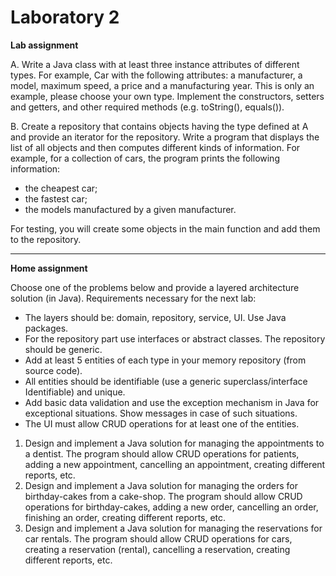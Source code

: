 # Laboratory 2

**Lab assignment**

A.	Write a Java class with at least three instance attributes of different types. For example, Car with the following attributes: a manufacturer, a model, maximum speed, a price and a manufacturing year. This is only an example, please choose your own type. Implement the constructors, setters and getters, and other required methods (e.g. toString(), equals()).

B.	Create a repository that contains objects having the type defined at A and provide an iterator for the repository. Write a program that displays the list of all objects and then computes different kinds of information. For example, for a collection of cars, the program prints the following information:
-	the cheapest car;
-	the fastest car;
-	the models manufactured by a given manufacturer.

For testing, you will create some objects in the main function and add them to the repository.


---

**Home assignment**

Choose one of the problems below and provide a layered architecture solution (in Java). Requirements necessary for the next lab:
-	The layers should be: domain, repository, service, UI. Use Java packages.
-	For the repository part use interfaces or abstract classes. The repository should be generic.
-	Add at least 5 entities of each type in your memory repository (from source code).
-	All entities should be identifiable (use a generic superclass/interface Identifiable) and unique.
-	Add basic data validation and use the exception mechanism in Java for exceptional situations. Show messages in case of such situations.
-	The UI must allow CRUD operations for at least one of the entities.

1. Design and implement a Java solution for managing the appointments to a dentist. The program should allow CRUD operations for patients, adding a new appointment, cancelling an appointment, creating different reports, etc.
2. Design and implement a Java solution for managing the orders for birthday-cakes from a cake-shop. The program should allow CRUD operations for birthday-cakes, adding a new order, cancelling an order, finishing an order, creating different reports, etc.
3. Design and implement a Java solution for managing the reservations for car rentals. The program should allow CRUD operations for cars, creating a reservation (rental), cancelling a reservation, creating different reports, etc.
